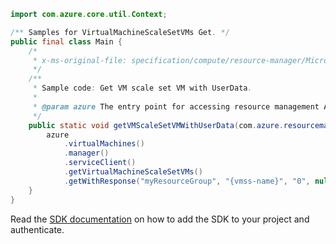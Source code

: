 ```java
import com.azure.core.util.Context;

/** Samples for VirtualMachineScaleSetVMs Get. */
public final class Main {
    /*
     * x-ms-original-file: specification/compute/resource-manager/Microsoft.Compute/stable/2021-07-01/examples/compute/GetVirtualMachineScaleSetVMWithUserData.json
     */
    /**
     * Sample code: Get VM scale set VM with UserData.
     *
     * @param azure The entry point for accessing resource management APIs in Azure.
     */
    public static void getVMScaleSetVMWithUserData(com.azure.resourcemanager.AzureResourceManager azure) {
        azure
            .virtualMachines()
            .manager()
            .serviceClient()
            .getVirtualMachineScaleSetVMs()
            .getWithResponse("myResourceGroup", "{vmss-name}", "0", null, Context.NONE);
    }
}
```

Read the [SDK documentation](https://github.com/Azure/azure-sdk-for-java/blob/azure-resourcemanager_2.11.0/sdk/resourcemanager/azure-resourcemanager/README.md) on how to add the SDK to your project and authenticate.

